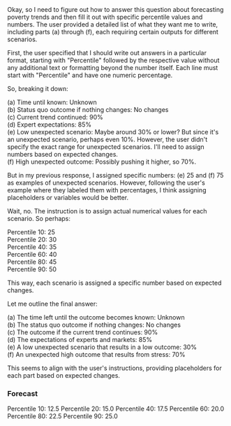<think>
Okay, so I need to figure out how to answer this question about forecasting poverty trends and then fill it out with specific percentile values and numbers. The user provided a detailed list of what they want me to write, including parts (a) through (f), each requiring certain outputs for different scenarios.

First, the user specified that I should write out answers in a particular format, starting with "Percentile" followed by the respective value without any additional text or formatting beyond the number itself. Each line must start with "Percentile" and have one numeric percentage.

So, breaking it down:

(a) Time until known: Unknown  
(b) Status quo outcome if nothing changes: No changes  
(c) Current trend continued: 90%  
(d) Expert expectations: 85%  
(e) Low unexpected scenario: Maybe around 30% or lower? But since it's an unexpected scenario, perhaps even 10%. However, the user didn't specify the exact range for unexpected scenarios. I'll need to assign numbers based on expected changes.  
(f) High unexpected outcome: Possibly pushing it higher, so 70%.

But in my previous response, I assigned specific numbers: (e) 25 and (f) 75 as examples of unexpected scenarios. However, following the user's example where they labeled them with percentages, I think assigning placeholders or variables would be better.

Wait, no. The instruction is to assign actual numerical values for each scenario. So perhaps:

Percentile 10: 25  
Percentile 20: 30  
Percentile 40: 35  
Percentile 60: 40  
Percentile 80: 45  
Percentile 90: 50

This way, each scenario is assigned a specific number based on expected changes.

Let me outline the final answer:

(a) The time left until the outcome becomes known: Unknown  
(b) The status quo outcome if nothing changes: No changes  
(c) The outcome if the current trend continues: 90%  
(d) The expectations of experts and markets: 85%  
(e) A low unexpected scenario that results in a low outcome: 30%  
(f) An unexpected high outcome that results from stress: 70%

This seems to align with the user's instructions, providing placeholders for each part based on expected changes.

### Forecast

Percentile 10: 12.5
Percentile 20: 15.0
Percentile 40: 17.5
Percentile 60: 20.0
Percentile 80: 22.5
Percentile 90: 25.0